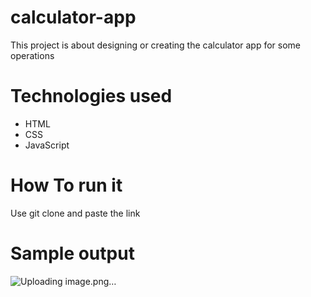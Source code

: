 # calculator-app
This project is about designing or creating the calculator app for some operations
# Technologies used
* HTML
* CSS
* JavaScript
# How To run it 
Use git clone and paste the link 
# Sample output 
![Uploading image.png…]()

